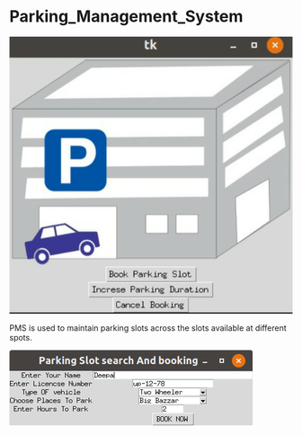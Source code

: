 # Parking_Management_System
![img](1.jpg)

PMS is used to maintain parking slots across the slots available at different spots.

![img](4.png)

